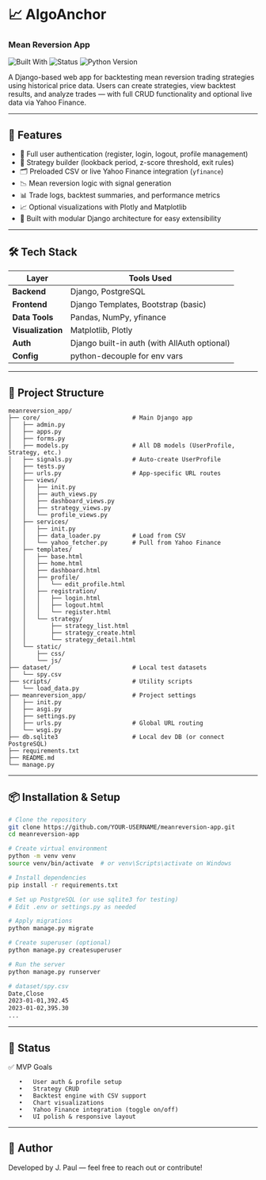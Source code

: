 # 📈 AlgoAnchor
### Mean Reversion App
![Built With](https://img.shields.io/badge/built%20with-Django-blue)
![Status](https://img.shields.io/badge/status-in--development-yellow)
![Python Version](https://img.shields.io/badge/python-3.10+-green)

A Django-based web app for backtesting mean reversion trading strategies using historical price data. Users can create strategies, view backtest results, and analyze trades — with full CRUD functionality and optional live data via Yahoo Finance.

---

## 🚀 Features

- 🔐 Full user authentication (register, login, logout, profile management)
- 🧠 Strategy builder (lookback period, z-score threshold, exit rules)
- 🗂️ Preloaded CSV or live Yahoo Finance integration (`yfinance`)
- 📉 Mean reversion logic with signal generation
- 📊 Trade logs, backtest summaries, and performance metrics
- 📈 Optional visualizations with Plotly and Matplotlib
- 🔧 Built with modular Django architecture for easy extensibility

---

## 🛠 Tech Stack

| Layer         | Tools Used                           |
|---------------|---------------------------------------|
| **Backend**   | Django, PostgreSQL                    |
| **Frontend**  | Django Templates, Bootstrap (basic)   |
| **Data Tools**| Pandas, NumPy, yfinance               |
| **Visualization** | Matplotlib, Plotly               |
| **Auth**      | Django built-in auth (with AllAuth optional) |
| **Config**    | python-decouple for env vars          |

---

## 📂 Project Structure
```
meanreversion_app/
├── core/                          # Main Django app
│   ├── admin.py
│   ├── apps.py
│   ├── forms.py
│   ├── models.py                  # All DB models (UserProfile, Strategy, etc.)
│   ├── signals.py                 # Auto-create UserProfile
│   ├── tests.py
│   ├── urls.py                    # App-specific URL routes
│   ├── views/
│   │   ├── init.py
│   │   ├── auth_views.py
│   │   ├── dashboard_views.py
│   │   ├── strategy_views.py
│   │   └── profile_views.py
│   ├── services/
│   │   ├── init.py
│   │   ├── data_loader.py         # Load from CSV
│   │   └── yahoo_fetcher.py       # Pull from Yahoo Finance
│   ├── templates/
│   │   ├── base.html
│   │   ├── home.html
│   │   ├── dashboard.html
│   │   ├── profile/
│   │   │   └── edit_profile.html
│   │   ├── registration/
│   │   │   ├── login.html
│   │   │   ├── logout.html
│   │   │   └── register.html
│   │   └── strategy/
│   │       ├── strategy_list.html
│   │       ├── strategy_create.html
│   │       └── strategy_detail.html
│   └── static/
│       ├── css/
│       └── js/
├── dataset/                       # Local test datasets
│   └── spy.csv
├── scripts/                       # Utility scripts
│   └── load_data.py
├── meanreversion_app/             # Project settings
│   ├── init.py
│   ├── asgi.py
│   ├── settings.py
│   ├── urls.py                    # Global URL routing
│   └── wsgi.py
├── db.sqlite3                     # Local dev DB (or connect PostgreSQL)
├── requirements.txt
├── README.md
└── manage.py
```
---

## 📦 Installation & Setup

```bash
# Clone the repository
git clone https://github.com/YOUR-USERNAME/meanreversion-app.git
cd meanreversion-app

# Create virtual environment
python -m venv venv
source venv/bin/activate  # or venv\Scripts\activate on Windows

# Install dependencies
pip install -r requirements.txt

# Set up PostgreSQL (or use sqlite3 for testing)
# Edit .env or settings.py as needed

# Apply migrations
python manage.py migrate

# Create superuser (optional)
python manage.py createsuperuser

# Run the server
python manage.py runserver

# dataset/spy.csv
Date,Close
2023-01-01,392.45
2023-01-02,395.30
...
```
---
## 📌 Status
 ✅ MVP Goals
 ```
	•	User auth & profile setup
	•	Strategy CRUD
	•	Backtest engine with CSV support
	•	Chart visualizations
	•	Yahoo Finance integration (toggle on/off)
	•	UI polish & responsive layout
```
---
## 👤 Author
Developed by J. Paul — feel free to reach out or contribute!